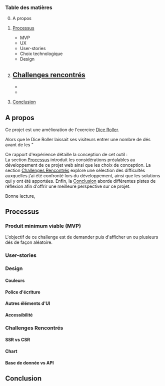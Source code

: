 ### Table des matières
0. A propos 

1. [Processus](#processus)
    - MVP
    - UX
    - User-stories
    - Choix technologique
    - Design

2. [Challenges rencontrés](#challenges-rencontrés)
    - 
    - 
    - 

3. [Conclusion](#conclusion)


## A propos
Ce projet est une amélioration de l'exercice [Dice Roller]().

Alors que le Dice Roller laissait ses visiteurs entrer une nombre de dés avant de les "

Ce rapport d'expérience détaille la conception de cet outil :  
La section [Processus](#processus) introduit les considérations préalables au développement de ce projet web ainsi que les choix de conception. 
La section [Challenges Rencontrés](#challenges-rencontrés) explore une sélection des difficultés auxquelles j'ai été confronté lors du développement, ainsi que les solutions qui y ont été apportées. 
Enfin, la [Conclusion](#conclusion) aborde différentes pistes de réflexion afin d'offrir une meilleure perspective sur ce projet.

Bonne lecture,

## Processus

### Produit minimum viable (MVP)
L'objectif de ce challenge est de demander puis d'afficher un ou plusieurs dés de façon aléatoire.

### User-stories

### Design
#### Couleurs
#### Police d'écriture
#### Autres éléments d'UI
#### Accessibilité

### Challenges Rencontrés
#### SSR vs CSR
#### Chart
#### Base de donnée vs API

## Conclusion
